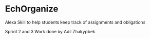 # EchOrganize
Alexa Skill to help students keep track of assignments and obligations

Sprint 2 and 3
Work done by Adil Zhakypbek
